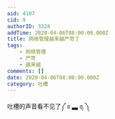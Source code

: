 ```yaml
---
aid: 4107
cid: 9
authorID: 3324
addTime: 2020-04-06T08:00:00.000Z
title: 网络管理越来越严苛了
tags:
    - 网络管理
    - 严苛
    - 越来越
comments: []
date: 2020-04-06T08:00:00.000Z
category: 吐槽
---
```


吐槽的声音看不见了༼ ಠ ▃ ಠೃ ༽
